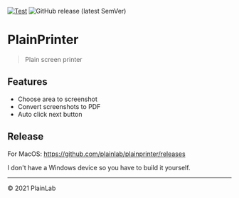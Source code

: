 [![Test](https://github.com/plainlab/plainprinter/actions/workflows/test.yml/badge.svg)](https://github.com/plainlab/plainprinter/actions/workflows/test.yml)
![GitHub release (latest SemVer)](https://img.shields.io/github/v/release/plainlab/plainprinter)

# PlainPrinter

> Plain screen printer

## Features

- Choose area to screenshot
- Convert screenshots to PDF
- Auto click next button

## Release

For MacOS: https://github.com/plainlab/plainprinter/releases

I don't have a Windows device so you have to build it yourself.

---

&copy; 2021 PlainLab
